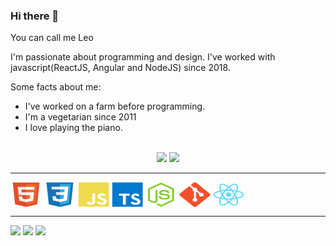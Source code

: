 ### Hi there 👋

You can call me Leo

I'm passionate about programming and design. I've worked with javascript(ReactJS, Angular and NodeJS) since 2018. 

Some facts about me:
  * I've worked on a farm before programming.
  * I'm a vegetarian since 2011
  * I love playing the piano.

<br>
<div align="center">
 <img height="180em" src="https://github-readme-stats.vercel.app/api?username=leogoulartoli&show_icons=true&theme=monokai&include_all_commits=true&count_private=true"/>
 <img height="180em" src="https://github-readme-stats.vercel.app/api/top-langs/?username=leogoulartoli&layout=compact&langs_count=7&theme=monokai"/>
</div>

<hr>

<div dir="auto">
<img align="center" alt="Leo-HTML" height="40" width="50" src="https://raw.githubusercontent.com/devicons/devicon/master/icons/html5/html5-original.svg" style="max-width: 100%;">
<img align="center" alt="Leo-CSS" height="40" width="50" src="https://raw.githubusercontent.com/devicons/devicon/master/icons/css3/css3-original.svg" style="max-width: 100%;">
<img align="center" alt="Leo-JS" height="40" width="50" src="https://raw.githubusercontent.com/devicons/devicon/master/icons/javascript/javascript-plain.svg" style="max-width: 100%;">
 <img align="center" alt="Leo-TS" height="40" width="50" src="https://raw.githubusercontent.com/devicons/devicon/master/icons/typescript/typescript-plain.svg" style="max-width: 100%;">
 <img align="center" alt="Leo-NodeJS" height="40" width="50" src="https://raw.githubusercontent.com/devicons/devicon/master/icons/nodejs/nodejs-plain.svg" style="max-width: 100%;">
 <img align="center" alt="Leo-Git" height="40" width="50" src="https://raw.githubusercontent.com/devicons/devicon/master/icons/git/git-plain.svg" style="max-width: 100%;">
 <img align="center" alt="Leo-Git" height="40" width="50" src="https://raw.githubusercontent.com/devicons/devicon/master/icons/react/react-original.svg" style="max-width: 100%;">
</div>

<hr>

<a href="http://www.leogoulartoli.com/" target="_blank"><img src="https://img.shields.io/badge/-Website-792DE4?style=for-the-badge&logoColor=white" target="_blank"></a>
<a href = "mailto:leogoulartoli@gmail.com"><img src="https://img.shields.io/badge/-Gmail-%23333?style=for-the-badge&logo=gmail&logoColor=white" target="_blank"></a>
<a href="https://www.linkedin.com/in/leonardo-goulart-de-oliveira/" target="_blank"><img src="https://img.shields.io/badge/-LinkedIn-%230077B5?style=for-the-badge&logo=linkedin&logoColor=white" target="_blank"></a>


<!--
**leogoulartoli/leogoulartoli** is a ✨ _special_ ✨ repository because its `README.md` (this file) appears on your GitHub profile.

Here are some ideas to get you started:

- 🔭 I’m currently working on ...
- 🌱 I’m currently learning ...
- 👯 I’m looking to collaborate on ...
- 🤔 I’m looking for help with ...
- 💬 Ask me about ...
- 📫 How to reach me: ...
- 😄 Pronouns: ...
- ⚡ Fun fact: ...
-->

